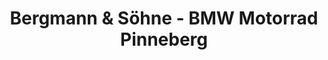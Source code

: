 ---
title: "Bergmann & Söhne - BMW Motorrad Pinneberg"
url: /pinneberg/bergmann-und-soehne-bmw-motorrad-pinneberg/
shop: Motorrad
---